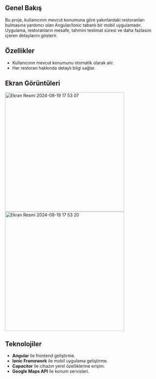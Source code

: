 ## Genel Bakış

Bu proje, kullanıcının mevcut konumuna göre yakınlardaki restoranları bulmasına yardımcı olan Angular/Ionic tabanlı bir mobil uygulamadır. Uygulama, restoranların mesafe, tahmini teslimat süresi ve daha fazlasını içeren detaylarını gösterir.

## Özellikler

- Kullanıcının mevcut konumunu otomatik olarak alır.
- Her restoran hakkında detaylı bilgi sağlar.

## Ekran Görüntüleri
<img width="390" alt="Ekran Resmi 2024-08-19 17 53 07" src="https://github.com/user-attachments/assets/7d7a78de-b27c-4f28-a4c1-ec07f22e260e">
<img width="390" alt="Ekran Resmi 2024-08-19 17 53 20" src="https://github.com/user-attachments/assets/cfe8d5cc-2c2a-4708-b474-36f341e31220">


## Teknolojiler

- **Angular** ile frontend geliştirme.
- **Ionic Framework** ile mobil uygulama geliştirme.
- **Capacitor** ile cihazın yerel özelliklerine erişim.
- **Google Maps API** ile konum servisleri.
